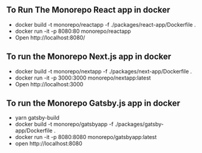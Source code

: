 ## To Run The Monorepo React app in docker
- docker build -t monorepo/reactapp -f ./packages/react-app/Dockerfile .
- docker run -it -p 8080:80 monorepo/reactapp
- Open http://localhost:8080/

## To run the Monorepo Next.js app in docker
- docker build -t monorepo/nextapp -f ./packages/next-app/Dockerfile .
- docker run -it -p 3000:3000 monorepo/nextapp:latest
- Open http://localhost:3000

## To run the Monorepo Gatsby.js app in docker
- yarn gatsby-build
- docker build -t monorepo/gatsbyapp -f ./packages/gatsby-app/Dockerfile .
- docker run -it -p 8080:8080 monorepo/gatsbyapp:latest
- open http://localhost:8080
